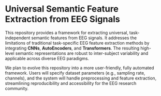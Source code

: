 # Universal Semantic Feature Extraction from EEG Signals

This repository provides a framework for extracting universal, task-independent semantic features from EEG signals. It addresses the limitations of traditional task-specific EEG feature extraction methods by integrating **CNNs**, **AutoEncoders**, and **Transformers**. The resulting high-level semantic representations are robust to inter-subject variability and applicable across diverse EEG paradigms.

We plan to evolve this repository into a more user-friendly, fully automated framework. Users will specify dataset parameters (e.g., sampling rate, channels), and the system will handle preprocessing and feature extraction, streamlining reproducibility and accessibility for the EEG research community.
